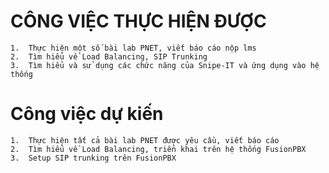 # CÔNG VIỆC THỰC HIỆN ĐƯỢC

    1.  Thực hiện một số bài lab PNET, viết báo cáo nộp lms
    2.  Tìm hiểu về Load Balancing, SIP Trunking
    3.  Tìm hiểu và sử dụng các chức năng của Snipe-IT và ứng dụng vào hệ thống
    
# Công việc dự kiến

    1.  Thực hiện tất cả bài lab PNET được yêu cầu, viết báo cáo
    2.  Tìm hiểu về Load Balancing, triển khai trên hệ thống FusionPBX
    3.  Setup SIP trunking trên FusionPBX
